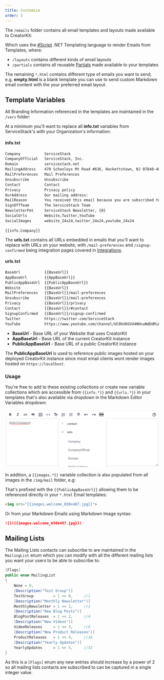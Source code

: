 ```yaml
---
title: Customize
order: 3
---
```


The `/emails` folder contains all email templates and layouts made available to CreatorKit:

<div data-component="FileLayout" data-props="{
    files: {
        emails: { 
            layouts:  { _: ['basic.html','empty.html','marketing.html'] },
            partials: { _: ['button-centered.html','divider.html','image-centered.html','section.html','title.html'] },
            vars:     { _: ['info.txt','urls.txt'] },
            _:        ['empty.html','newsletter-welcome.html','newsletter.html','verify-email.html'] 
        }
    }
}"></div>

Which uses the [#Script](https://sharpscript.net) .NET Templating language to render Emails from Templates, where:

 - `/layouts` contains different kinds of email layouts
 - `/partials` contains all reusable [Partials](https://sharpscript.net/docs/partials) made available to your templates
 
The remaining `*.html` contains different type of emails you want to send, e.g. **empty.html** is a blank
template you can use to send custom Markdown email content with the your preferred email layout.

## Template Variables

All Branding Information referenced in the templates are maintained in the `/vars` folder:

<div data-component="FileLayout" data-props="{ files: { vars: { _: ['info.txt','urls.txt'] } } }"></div>

At a minimum you'll want to replace all **info.txt** variables from ServiceStack's with your Organization's information:

#### info.txt

```txt
Company           ServiceStack
CompanyOfficial   ServiceStack, Inc.
Domain            servicestack.net
MailingAddress    470 Schooleys Mt Road #636, Hackettstown, NJ 07840-4096
MailPreferences   Mail Preferences
Unsubscribe       Unsubscribe
Contact           Contact
Privacy           Privacy policy
OurAddress        Our mailing address:
MailReason        You received this email because you are subscribed to ServiceStack news and announcements.
SignOffTeam       The ServiceStack Team
NewsletterFmt     ServiceStack Newsletter, {0}
SocialUrls        Website,Twitter,YouTube
SocialImages      website_24x24,twitter_24x24,youtube_24x24
```

`{{info.Company}}`

The **urls.txt** contains all URLs embedded in emails that you'll want to replace with URLs on your website, with 
`/mail-preferences` and `/signup-confirmed` being integration pages covered in [Integrations](./integrations).

#### urls.txt

```txt
BaseUrl           {{BaseUrl}}
AppBaseUrl        {{AppBaseUrl}}
PublicAppBaseUrl  {{PublicAppBaseUrl}}
Website           {{BaseUrl}}
MailPreferences   {{BaseUrl}}/mail-preferences
Unsubscribe       {{BaseUrl}}/mail-preferences
Privacy           {{BaseUrl}}/privacy
Contact           {{BaseUrl}}/#contact
SignupConfirmed   {{BaseUrl}}/signup-confirmed
Twitter           https://twitter.com/ServiceStack
YouTube           https://www.youtube.com/channel/UC0kXKGVU4NHcwNdDdRiAJSA
```

 - **BaseUrl** - Base URL of your Website that uses CreatorKit
 - **AppBaseUrl** - Base URL of the current CreatorKit instance
 - **PublicAppBaseUrl** - Base URL of a public CreatorKit instance

The **PublicAppBaseUrl** is used to reference public images hosted on your deployed CreatorKit instance since most email
clients wont render images hosted on `https://localhost`.

### Usage

You're free to add to these existing collections or create new variable collections which  are accessible from 
`{{info.*}}` and `{{urls.*}}` in your templates that's also available via dropdown in the Markdown Editor Variables
dropdown:

![](/img/pages/creatorkit/markdown-vars.png)

In addition, a `{{images.*}}` variable collection is also populated from all images in the `/img/mail` folder, e.g:

<div data-component="FileLayout" data-props="{ files: { 
    img: {
        mail: { _: [
            'blog_48x48@2x.png',
            'chat_48x48@2x.png',
            'email_100x100@2x.png',
            'logo_72x72@2x.png',
            'logofull_350x60@2x.png',
            'mail_48x48@2x.png',
            'speaker_48x48@2x.png',
            'twitter_24x24@2x.png',
            'video_48x48@2x.png',
            'website_24x24@2x.png',
            'welcome_650x487.jpg',
            'youtube_24x24@2x.png',
            'youtube_48x48@2x.png'
            ]
        }
    } } 
}"></div>

That's prefixed with the `{{PublicAppBaseUrl}}` allowing them to be referenced directly in your `*.html` Email templates:  

```html
<img src="{{images.welcome_650x487.jpg}}">
```

Or from your Markdown Emails using Markdown Image syntax:

```markdown
![]({{images.welcome_650x487.jpg}})
```

## Mailing Lists

The Mailing Lists contacts can subscribe to are maintained in the `MailingList` enum which you can modify with all
the different mailing lists you want your users to be able to subscribe to:

```csharp
[Flags]
public enum MailingList
{
    None = 0,
    [Description("Test Group")]
    TestGroup         = 1 << 0,     //1
    [Description("Monthly Newsletter")]
    MonthlyNewsletter = 1 << 1,     //2
    [Description("New Blog Posts")]
    BlogPostReleases  = 1 << 2,     //4
    [Description("New Videos")]
    VideoReleases     = 1 << 3,     //8
    [Description("New Product Releases")]
    ProductReleases   = 1 << 4,     //16
    [Description("Yearly Updates")]
    YearlyUpdates     = 1 << 5,     //32
}
```

As this is a `[Flags]` enum any new entries should increase by a power of 2 so all mailing lists contacts are subscribed
to can be captured in a single integer value.